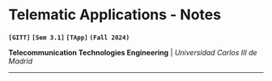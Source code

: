# Telematic Applications - Notes
**`[GITT]` `[Sem 3.1]` `[TApp]` `(Fall 2024)`**

**Telecommunication Technologies Engineering** | *Universidad Carlos III de Madrid*

---

